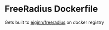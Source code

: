 # FreeRadius Dockerfile
Gets built to [eiginn/freeradius](https://registry.hub.docker.com/u/eiginn/freeradius) on docker registry
